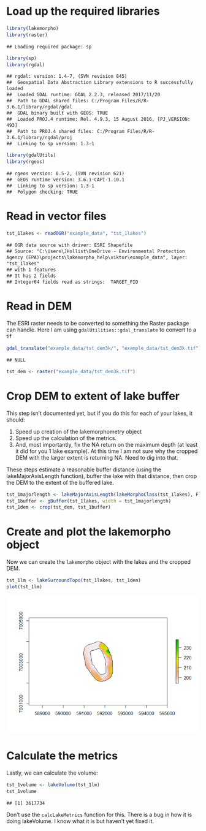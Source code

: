 
# Load up the required libraries

``` r
library(lakemorpho)
library(raster)
```

    ## Loading required package: sp

``` r
library(sp)
library(rgdal)
```

    ## rgdal: version: 1.4-7, (SVN revision 845)
    ##  Geospatial Data Abstraction Library extensions to R successfully loaded
    ##  Loaded GDAL runtime: GDAL 2.2.3, released 2017/11/20
    ##  Path to GDAL shared files: C:/Program Files/R/R-3.6.1/library/rgdal/gdal
    ##  GDAL binary built with GEOS: TRUE 
    ##  Loaded PROJ.4 runtime: Rel. 4.9.3, 15 August 2016, [PJ_VERSION: 493]
    ##  Path to PROJ.4 shared files: C:/Program Files/R/R-3.6.1/library/rgdal/proj
    ##  Linking to sp version: 1.3-1

``` r
library(gdalUtils)
library(rgeos)
```

    ## rgeos version: 0.5-2, (SVN revision 621)
    ##  GEOS runtime version: 3.6.1-CAPI-1.10.1 
    ##  Linking to sp version: 1.3-1 
    ##  Polygon checking: TRUE

# Read in vector files

``` r
tst_1lakes <- readOGR("example_data", "tst_1lakes")
```

    ## OGR data source with driver: ESRI Shapefile 
    ## Source: "C:\Users\JHollist\OneDrive - Environmental Protection Agency (EPA)\projects\lakemorpho_help\viktor\example_data", layer: "tst_1lakes"
    ## with 1 features
    ## It has 2 fields
    ## Integer64 fields read as strings:  TARGET_FID

# Read in DEM

The ESRI raster needs to be converted to something the Raster package
can handle. Here I am using `gdalUtilities::gdal_translate` to convert
to a tif

``` r
gdal_translate("example_data/tst_dem3k/", "example_data/tst_dem3k.tif")
```

    ## NULL

``` r
tst_dem <- raster("example_data/tst_dem3k.tif")
```

# Crop DEM to extent of lake buffer

This step isn’t documented yet, but if you do this for each of your
lakes, it should:

1.  Speed up creation of the lakemorphometry object
2.  Speed up the calculation of the metrics.
3.  And, most importantly, fix the NA return on the maximum depth (at
    least it did for you 1 lake example). At this time I am not sure why
    the cropped DEM with the larger extent is returning NA. Need to dig
    into that.

These steps estimate a reasonable buffer distance (using the
lakeMajorAxisLength function), buffer the lake with that distance, then
crop the DEM to the extent of the buffered lake.

``` r
tst_1majorlength <- lakeMajorAxisLength(lakeMorphoClass(tst_1lakes), F)
tst_1buffer <- gBuffer(tst_1lakes, width = tst_1majorlength)
tst_1dem <- crop(tst_dem, tst_1buffer)
```

# Create and plot the lakemorpho object

Now we can create the `lakemorpho` object with the lakes and the cropped
DEM.

``` r
tst_1lm <- lakeSurroundTopo(tst_1lakes, tst_1dem)
plot(tst_1lm)
```

![](viktor_help_files/figure-gfm/unnamed-chunk-5-1.png)<!-- -->

# Calculate the metrics

Lastly, we can calculate the volume:

``` r
tst_1volume <- lakeVolume(tst_1lm)
tst_1volume
```

    ## [1] 3617734

Don’t use the `calcLakeMetrics` function for this. There is a bug in how
it is doing lakeVolume. I know what it is but haven’t yet fixed it.
